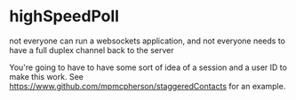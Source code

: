 # highSpeedPoll
not everyone can run a websockets application, and not everyone needs to have a full duplex channel back to the server


You're going to have to have some sort of idea of a session and a user ID to make this work. See https://www.github.com/mpmcpherson/staggeredContacts for an example.